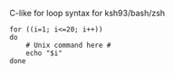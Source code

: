 C-like for loop syntax for ksh93/bash/zsh  
```
for ((i=1; i<=20; i++))
do
    # Unix command here #
    echo "$i"
done
```
